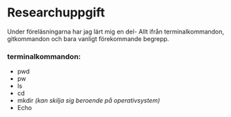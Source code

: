 # Researchuppgift

Under föreläsningarna har jag lärt mig en del- Allt ifrån terminalkommandon, gitkommandon och bara vanligt förekommande begrepp.

### **terminalkommandon:**
- pwd
- pw
- ls
- cd
- mkdir *(kan skilja sig beroende på operativsystem)*
- Echo
